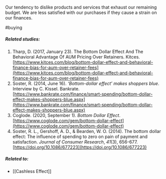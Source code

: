 Our tendency to dislike products and services that exhaust our remaining budget. We are less satisfied with our purchases if they cause a strain on our finances.

#buying

##### Related studies: 

1. Tharp, D. (2017, January 23). The Bottom Dollar Effect And The Behavioral Advantage Of AUM Pricing Over Retainers. Kitces. [https://www.kitces.com/blog/bottom-dollar-effect-and-behavioral-finance-bias-for-aum-over-retainer-fees](https://www.kitces.com/blog/bottom-dollar-effect-and-behavioral-finance-bias-for-aum-over-retainer-fees)
2. Soster, R. (2014, June 16). _‘Bottom-dollar effect’ makes shoppers blue_. Interview by C. Kissel. Bankrate. [https://www.bankrate.com/finance/smart-spending/bottom-dollar-effect-makes-shoppers-blue.aspx](https://www.bankrate.com/finance/smart-spending/bottom-dollar-effect-makes-shoppers-blue.aspx)
3. Coglode. (2020, September 1). _Bottom Dollar Effect_. [https://www.coglode.com/gem/bottom-dollar-effect](https://www.coglode.com/gem/bottom-dollar-effect)
4. Soster, R. L., Gershoff, A. D., & Bearden, W. O. (2014). The bottom dollar effect: The influence of spending to zero on pain of payment and satisfaction. _Journal of Consumer Research_, _41_(3), 656-677. [https://doi.org/10.1086/677223](https://doi.org/10.1086/677223)

##### Related to:

- [[Cashless Effect]] 